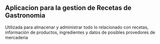 ## Aplicacion para la gestion de Recetas de Gastronomia

Utilizada  para almacenar y administrar todo lo relacionado con recetas, información de productos, ingredientes y datos de posibles provedores de mercaderia
